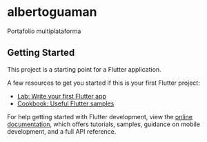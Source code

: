 # albertoguaman

Portafolio multiplataforma

## Getting Started

This project is a starting point for a Flutter application.

A few resources to get you started if this is your first Flutter project:

- [Lab: Write your first Flutter app](https://docs.flutter.dev/get-started/codelab)
- [Cookbook: Useful Flutter samples](https://docs.flutter.dev/cookbook)

For help getting started with Flutter development, view the
[online documentation](https://docs.flutter.dev/), which offers tutorials,
samples, guidance on mobile development, and a full API reference.

[//]: # ("flutter": {)

[//]: # ("platforms": {)

[//]: # ("android": {)

[//]: # ("default": {)

[//]: # ("projectId": "alberto-guaman-dev",)

[//]: # ("appId": "1:756264995890:android:d21f6c42d805f9d589402b",)

[//]: # ("fileOutput": "android/app/google-services.json")

[//]: # (})

[//]: # (},)

[//]: # ("dart": {)

[//]: # ("lib/firebase_options.dart": {)

[//]: # ("projectId": "alberto-guaman-dev",)

[//]: # ("configurations": {)

[//]: # ("android": "1:756264995890:android:d21f6c42d805f9d589402b",)

[//]: # ("web": "1:756264995890:web:194d6e6828b82fc789402b",)

[//]: # ("windows": "1:756264995890:web:298b513bc4dc8c1489402b")

[//]: # (})

[//]: # (})

[//]: # (})

[//]: # (})

[//]: # (},)